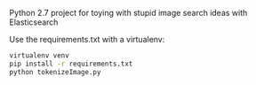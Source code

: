 
Python 2.7 project for toying with stupid image search ideas with Elasticsearch

Use the requirements.txt with a virtualenv:

```bash
virtualenv venv
pip install -r requirements.txt
python tokenizeImage.py
```
